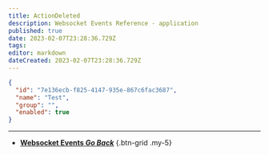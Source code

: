 ```yaml
---
title: ActionDeleted
description: Websocket Events Reference - application
published: true
date: 2023-02-07T23:28:36.729Z
tags: 
editor: markdown
dateCreated: 2023-02-07T23:28:36.729Z
---
```


```json
{
  "id": "7e136ecb-f825-4147-935e-867c6fac3687",
  "name": "Test",
  "group": "",
  "enabled": true
}
```
---

- [<i class="mdi mdi-chevron-left"></i>**Websocket Events *Go Back***](/Servers-Clients/WebSocket-Server/Events)
{.btn-grid .my-5}